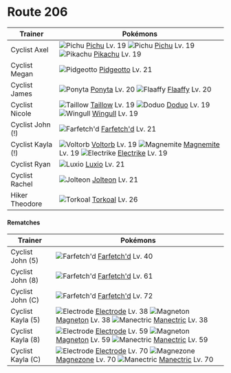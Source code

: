 # Route 206

Trainer                    | Pokémons
---                        | ---
Cyclist Axel               | ![][172]  [Pichu] Lv. 19  ![][172]  [Pichu] Lv. 19  ![][025]  [Pikachu] Lv. 19
Cyclist Megan              | ![][017]  [Pidgeotto] Lv. 21
Cyclist James              | ![][077]  [Ponyta] Lv. 20  ![][180]  [Flaaffy] Lv. 20
Cyclist Nicole             | ![][276]  [Taillow] Lv. 19  ![][084]  [Doduo] Lv. 19  ![][278]  [Wingull] Lv. 19
Cyclist John (!)           | ![][083]  [Farfetch'd] Lv. 21
Cyclist Kayla (!)          | ![][100]  [Voltorb] Lv. 19  ![][081]  [Magnemite] Lv. 19  ![][309]  [Electrike] Lv. 19
Cyclist Ryan               | ![][404]  [Luxio] Lv. 21
Cyclist Rachel             | ![][135]  [Jolteon] Lv. 21
Hiker Theodore             | ![][324]  [Torkoal] Lv. 26

#### Rematches

Trainer                    | Pokémons
---                        | ---
Cyclist John (5)           | ![][083]  [Farfetch'd] Lv. 40
Cyclist John (8)           | ![][083]  [Farfetch'd] Lv. 61
Cyclist John (C)           | ![][083]  [Farfetch'd] Lv. 72
Cyclist Kayla (5)          | ![][101]  [Electrode] Lv. 38  ![][082]  [Magneton] Lv. 38  ![][310]  [Manectric] Lv. 38
Cyclist Kayla (8)          | ![][101]  [Electrode] Lv. 59  ![][082]  [Magneton] Lv. 59  ![][310]  [Manectric] Lv. 59
Cyclist Kayla (C)          | ![][101]  [Electrode] Lv. 70  ![][462]  [Magnezone] Lv. 70  ![][310]  [Manectric] Lv. 70


[017]: https://raw.githubusercontent.com/PokeAPI/sprites/master/sprites/pokemon/17.png "Pidgeotto"
[025]: https://raw.githubusercontent.com/PokeAPI/sprites/master/sprites/pokemon/25.png "Pikachu"
[077]: https://raw.githubusercontent.com/PokeAPI/sprites/master/sprites/pokemon/77.png "Ponyta"
[081]: https://raw.githubusercontent.com/PokeAPI/sprites/master/sprites/pokemon/81.png "Magnemite"
[082]: https://raw.githubusercontent.com/PokeAPI/sprites/master/sprites/pokemon/82.png "Magneton"
[083]: https://raw.githubusercontent.com/PokeAPI/sprites/master/sprites/pokemon/83.png "Farfetch'd"
[084]: https://raw.githubusercontent.com/PokeAPI/sprites/master/sprites/pokemon/84.png "Doduo"
[100]: https://raw.githubusercontent.com/PokeAPI/sprites/master/sprites/pokemon/100.png "Voltorb"
[101]: https://raw.githubusercontent.com/PokeAPI/sprites/master/sprites/pokemon/101.png "Electrode"
[135]: https://raw.githubusercontent.com/PokeAPI/sprites/master/sprites/pokemon/135.png "Jolteon"
[172]: https://raw.githubusercontent.com/PokeAPI/sprites/master/sprites/pokemon/172.png "Pichu"
[180]: https://raw.githubusercontent.com/PokeAPI/sprites/master/sprites/pokemon/180.png "Flaaffy"
[276]: https://raw.githubusercontent.com/PokeAPI/sprites/master/sprites/pokemon/276.png "Taillow"
[278]: https://raw.githubusercontent.com/PokeAPI/sprites/master/sprites/pokemon/278.png "Wingull"
[309]: https://raw.githubusercontent.com/PokeAPI/sprites/master/sprites/pokemon/309.png "Electrike"
[310]: https://raw.githubusercontent.com/PokeAPI/sprites/master/sprites/pokemon/310.png "Manectric"
[324]: https://raw.githubusercontent.com/PokeAPI/sprites/master/sprites/pokemon/324.png "Torkoal"
[404]: https://raw.githubusercontent.com/PokeAPI/sprites/master/sprites/pokemon/404.png "Luxio"
[462]: https://raw.githubusercontent.com/PokeAPI/sprites/master/sprites/pokemon/462.png "Magnezone"
[Pidgeotto]: pokemon_changes/017/
[Pikachu]: pokemon_changes/025/
[Ponyta]: pokemon_changes/077/
[Magnemite]: pokemon_changes/081/
[Magneton]: pokemon_changes/082/
[Farfetch'd]: pokemon_changes/083/
[Doduo]: pokemon_changes/084/
[Voltorb]: pokemon_changes/100/
[Electrode]: pokemon_changes/101/
[Jolteon]: pokemon_changes/135/
[Pichu]: pokemon_changes/172/
[Flaaffy]: pokemon_changes/180/
[Taillow]: pokemon_changes/276/
[Wingull]: pokemon_changes/278/
[Electrike]: pokemon_changes/309/
[Manectric]: pokemon_changes/310/
[Torkoal]: pokemon_changes/324/
[Luxio]: pokemon_changes/404/
[Magnezone]: pokemon_changes/462/
